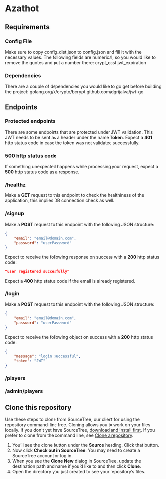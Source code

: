 # Azathot

## Requirements

### Config File
Make sure to copy config_dist.json to config.json and fill it with the necessary values. The following fields are numerical, so you would like to remove the quotes and put a number there: crypt_cost jwt_expiration

### Dependencies
There are a couple of dependencies you would like to go get <package> before building the project: golang.org/x/crypto/bcrypt github.com/dgrijalva/jwt-go

## Endpoints
### Protected endpoints
There are some endpoints that are protected under JWT validation. This JWT needs to be sent as a header under the name **Token**. Expect a **401** http status code in case the token was not validated successfully.

### 500 http status code
If something unexpected happens while processing your request, expect a **500** http status code as a response.

### /healthz
Make a **GET** request to this endpoint to check the healthiness of the application, this implies DB connection check as well.

### /signup
Make a **POST** request to this endpoint with the following JSON structure:
```json
{
    "email": "email@domain.com",
    "password": "userPassword"
}
```
Expect to receive the following response on success with a **200** http status code:
```json
"user registered succesfully"
```
Expect a **400** http status code if the email is already registered.

### /login
Make a **POST** request to this endpoint with the following JSON structure:
```json
{
    "email": "email@domain.com",
    "password": "userPassword"
}
```
Expect to receive the following object on success with a **200** http status code:
```json
{
    "message": "login successful",
    "token": "JWT"
}
```

### /players


### /admin/players

## Clone this repository

Use these steps to clone from SourceTree, our client for using the repository command-line free. Cloning allows you to work on your files locally. If you don't yet have SourceTree, [download and install first](https://www.sourcetreeapp.com/). If you prefer to clone from the command line, see [Clone a repository](https://confluence.atlassian.com/x/4whODQ).

1. You’ll see the clone button under the **Source** heading. Click that button.
2. Now click **Check out in SourceTree**. You may need to create a SourceTree account or log in.
3. When you see the **Clone New** dialog in SourceTree, update the destination path and name if you’d like to and then click **Clone**.
4. Open the directory you just created to see your repository’s files.